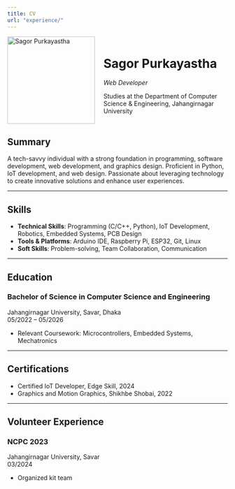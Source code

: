 ```yaml
---
title: CV
url: "experience/"
---
```


<div style="display: flex; align-items: center;">
  <img src="/images/avatar.jpeg" alt="Sagor Purkayastha" style="width: 200px; height: auto; margin-right: 20px;">
  <div>
    <h1>Sagor Purkayastha</h1>
    <p><em>Web Developer</em></p>
    <p>Studies at the Department of Computer Science & Engineering, Jahangirnagar University</p>
  </div>
</div>

## Summary
A tech-savvy individual with a strong foundation in programming, software development, web development, and graphics design. Proficient in Python, IoT development, and web design. Passionate about leveraging technology to create innovative solutions and enhance user experiences.

---

## Skills
- **Technical Skills**: Programming (C/C++, Python), IoT Development, Robotics, Embedded Systems, PCB Design  
- **Tools & Platforms**: Arduino IDE, Raspberry Pi, ESP32, Git, Linux  
- **Soft Skills**: Problem-solving, Team Collaboration, Communication  

---

## Education
### Bachelor of Science in Computer Science and Engineering  
Jahangirnagar University, Savar, Dhaka  
05/2022 – 05/2026  
- Relevant Coursework: Microcontrollers, Embedded Systems, Mechatronics  

---

## Certifications
- Certified IoT Developer, Edge Skill, 2024  
- Graphics and Motion Graphics, Shikhbe Shobai, 2022  

---

## Volunteer Experience
### NCPC 2023  
Jahangirnagar University, Savar  
03/2024  
- Organized kit team  